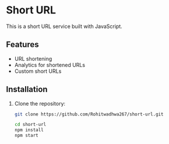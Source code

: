 # Short URL

This is a short URL service built with JavaScript.

## Features

- URL shortening
- Analytics for shortened URLs
- Custom short URLs

## Installation

1. Clone the repository:
   ```sh
   git clone https://github.com/Rohitwadhwa267/short-url.git

   cd short-url
   npm install
   npm start
